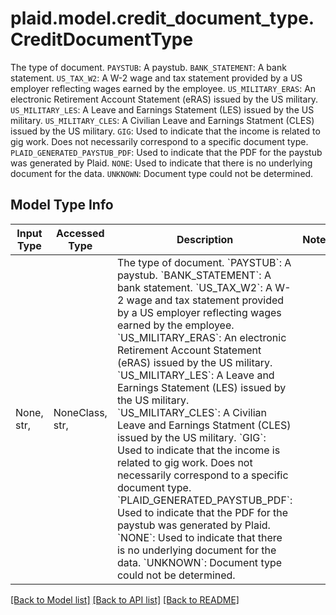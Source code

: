 # plaid.model.credit_document_type.CreditDocumentType

The type of document.  `PAYSTUB`: A paystub.  `BANK_STATEMENT`: A bank statement.  `US_TAX_W2`: A W-2 wage and tax statement provided by a US employer reflecting wages earned by the employee.  `US_MILITARY_ERAS`: An electronic Retirement Account Statement (eRAS) issued by the US military.  `US_MILITARY_LES`: A Leave and Earnings Statement (LES) issued by the US military.  `US_MILITARY_CLES`: A Civilian Leave and Earnings Statment (CLES) issued by the US military.  `GIG`: Used to indicate that the income is related to gig work. Does not necessarily correspond to a specific document type.  `PLAID_GENERATED_PAYSTUB_PDF`: Used to indicate that the PDF for the paystub was generated by Plaid.  `NONE`: Used to indicate that there is no underlying document for the data.  `UNKNOWN`: Document type could not be determined.

## Model Type Info
Input Type | Accessed Type | Description | Notes
------------ | ------------- | ------------- | -------------
None, str,  | NoneClass, str,  | The type of document.  &#x60;PAYSTUB&#x60;: A paystub.  &#x60;BANK_STATEMENT&#x60;: A bank statement.  &#x60;US_TAX_W2&#x60;: A W-2 wage and tax statement provided by a US employer reflecting wages earned by the employee.  &#x60;US_MILITARY_ERAS&#x60;: An electronic Retirement Account Statement (eRAS) issued by the US military.  &#x60;US_MILITARY_LES&#x60;: A Leave and Earnings Statement (LES) issued by the US military.  &#x60;US_MILITARY_CLES&#x60;: A Civilian Leave and Earnings Statment (CLES) issued by the US military.  &#x60;GIG&#x60;: Used to indicate that the income is related to gig work. Does not necessarily correspond to a specific document type.  &#x60;PLAID_GENERATED_PAYSTUB_PDF&#x60;: Used to indicate that the PDF for the paystub was generated by Plaid.  &#x60;NONE&#x60;: Used to indicate that there is no underlying document for the data.  &#x60;UNKNOWN&#x60;: Document type could not be determined. | 

[[Back to Model list]](../../README.md#documentation-for-models) [[Back to API list]](../../README.md#documentation-for-api-endpoints) [[Back to README]](../../README.md)

